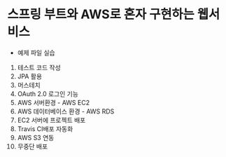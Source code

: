 # 스프링 부트와 AWS로 혼자 구현하는 웹서비스

* 예제 파일 실습

1. 테스트 코드 작성
1. JPA 활용
1. 머스테치
1. OAuth 2.0 로그인 기능
1. AWS 서버환경 - AWS EC2
1. AWS 데이터베이스 환경 - AWS RDS
1. EC2 서버에 프로젝트 배포
1. Travis CI배포 자동화
1. AWS S3 연동
1. 무중단 배포
